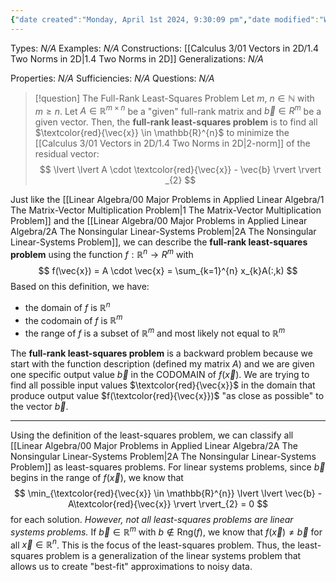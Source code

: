 ```yaml
---
{"date created":"Monday, April 1st 2024, 9:30:09 pm","date modified":"Wednesday, April 3rd 2024, 8:10:55 pm","time spent":"25 min","tags":null,"links":"[[00 Major Problems in Applied Linear Algebra]]","dg-publish":true,"permalink":"/linear-algebra/00-major-problems-in-applied-linear-algebra/3-the-full-rank-least-squares-problem/","dgPassFrontmatter":true}
---
```


Types: *N/A*
Examples: *N/A*
Constructions: [[Calculus 3/01 Vectors in 2D/1.4 Two Norms in 2D\|1.4 Two Norms in 2D]]
Generalizations: *N/A*

Properties: *N/A*
Sufficiencies: *N/A*
Questions: *N/A*

> [!question] The Full-Rank Least-Squares Problem
> Let $m$, $n \in \mathbb{N}$ with $m \geq n$. Let $A \in \mathbb{R}^{m \times n}$ be a "given" full-rank matrix and $\vec{b} \in R^{m}$ be a given vector. Then, the **full-rank least-squares problem** is to find all $\textcolor{red}{\vec{x}} \in \mathbb{R}^{n}$ to minimize the [[Calculus 3/01 Vectors in 2D/1.4 Two Norms in 2D\|2-norm]] of the residual vector:
> $$
> \lvert \lvert A \cdot \textcolor{red}{\vec{x}} - \vec{b} \rvert  \rvert _{2}
> $$

Just like the [[Linear Algebra/00 Major Problems in Applied Linear Algebra/1 The Matrix-Vector Multiplication Problem\|1 The Matrix-Vector Multiplication Problem]] and the [[Linear Algebra/00 Major Problems in Applied Linear Algebra/2A The Nonsingular Linear-Systems Problem\|2A The Nonsingular Linear-Systems Problem]], we can describe the **full-rank least-squares problem** using the function $f:\mathbb{R}^{n}\to R^{m}$ with
$$
f(\vec{x}) = A \cdot \vec{x} = \sum_{k=1}^{n} x_{k}A(:,k)
$$
Based on this definition, we have:
- the domain of $f$ is $\mathbb{R}^n$
- the codomain of $f$ is $\mathbb{R}^{m}$
- the range of $f$ is a subset of $\mathbb{R}^{m}$ and most likely not equal to $\mathbb{R}^{m}$

The **full-rank least-squares problem** is a backward problem because we start with the function description (defined my matrix $A$) and we are given one specific output value $\vec{b}$ in the CODOMAIN of $f(\vec{x})$. We are trying to find all possible input values $\textcolor{red}{\vec{x}}$ in the domain that produce output value $f(\textcolor{red}{\vec{x}})$ "as close as possible" to the vector $\vec{b}$. 

---
Using the definition of the least-squares problem, we can classify all [[Linear Algebra/00 Major Problems in Applied Linear Algebra/2A The Nonsingular Linear-Systems Problem\|2A The Nonsingular Linear-Systems Problem]] as least-squares problems. For linear systems problems, since $\vec{b}$ begins in the range of $f(\vec{x})$, we know that
$$
\min_{\textcolor{red}{\vec{x}} \in \mathbb{R}^{n}} \lvert \lvert \vec{b} - A\textcolor{red}{\vec{x}} \rvert  \rvert_{2} = 0 
$$
for each solution. *However, not all least-squares problems are linear systems problems.* If $\vec{b} \in \mathbb{R}^{m}$ with $b \not\in \text{Rng}(f)$, we know that $f(\vec{x}) \neq \vec{b}$ for all $\vec{x} \in \mathbb{R}^{n}$. This is the focus of the least-squares problem. Thus, the least-squares problem is a generalization of the linear systems problem that allows us to create "best-fit" approximations to noisy data.